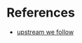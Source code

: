 # References

- [upstream we follow](https://epam.github.io/edp-install/operator-guide/ssl-automation-okd/#modify-openshift-router-and-api-server-custom-resources)
